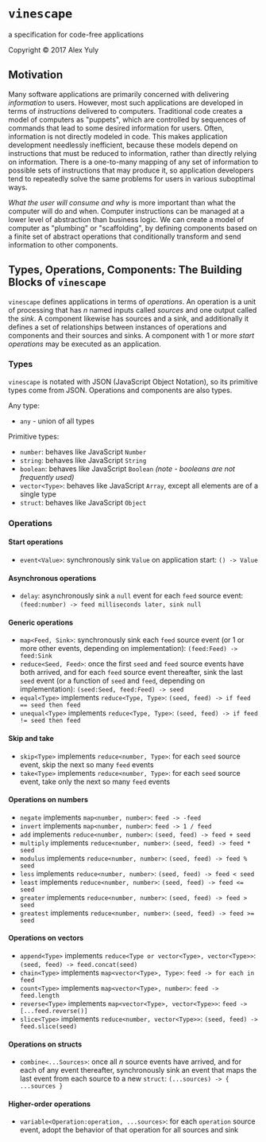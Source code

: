 # `vinescape`
a specification for code-free applications

Copyright &copy; 2017 Alex Yuly

## Motivation

Many software applications are primarily concerned with delivering *information* to users. However, most such applications are developed in terms of *instructions* delivered to computers. Traditional code creates a model of computers as "puppets", which are controlled by sequences of commands that lead to some desired information for users. Often, information is not directly modeled in code. This makes application development needlessly inefficient, because these models depend on instructions that must be reduced to information, rather than directly relying on information. There is a one-to-many mapping of any set of information to possible sets of instructions that may produce it, so application developers tend to repeatedly solve the same problems for users in various suboptimal ways.

*What the user will consume and why* is more important than what the computer will do and when. Computer instructions can be managed at a lower level of abstraction than business logic. We can create a model of computer as "plumbing" or "scaffolding", by defining components based on a finite set of abstract operations that conditionally transform and send information to other components.

## Types, Operations, Components: The Building Blocks of `vinescape`

`vinescape` defines applications in terms of *operations*. An operation is a unit of processing that has *n* named inputs called *sources* and one output called the *sink*. A component likewise has sources and a sink, and additionally it defines a set of relationships between instances of operations and components and their sources and sinks. A component with 1 or more *start operations* may be executed as an application.

### Types

`vinescape` is notated with JSON (JavaScript Object Notation), so its primitive types come from JSON. Operations and components are also types.

Any type:
- `any` - union of all types

Primitive types:
- `number`: behaves like JavaScript `Number`
- `string`: behaves like JavaScript `String`
- `boolean`: behaves like JavaScript `Boolean` *(note - booleans are not frequently used)*
- `vector<Type>`: behaves like JavaScript `Array`, except all elements are of a single type
- `struct`: behaves like JavaScript `Object`

### Operations

#### Start operations
- `event<Value>`: synchronously sink `Value` on application start: `() -> Value`

#### Asynchronous operations
- `delay`: asynchronously sink a `null` event for each `feed` source event: `(feed:number) -> feed milliseconds later, sink null`

#### Generic operations
- `map<Feed, Sink>`: synchronously sink each `feed` source event (or 1 or more other events, depending on implementation): `(feed:Feed) -> feed:Sink`
- `reduce<Seed, Feed>`: once the first `seed` and `feed` source events have both arrived, and for each `feed` source event thereafter, sink the last `seed` event (or a function of `seed` and `feed`, depending on implementation): `(seed:Seed, feed:Feed) -> seed`
- `equal<Type>` implements `reduce<Type, Type>`: `(seed, feed) -> if feed == seed then feed`
- `unequal<Type>` implements `reduce<Type, Type>`: `(seed, feed) -> if feed != seed then feed`

#### Skip and take
- `skip<Type>` implements `reduce<number, Type>`: for each `seed` source event, skip the next so many `feed` events
- `take<Type>` implements `reduce<number, Type>`: for each `seed` source event, take only the next so many `feed` events

#### Operations on numbers

- `negate` implements `map<number, number>`: `feed -> -feed`
- `invert` implements `map<number, number>`: `feed -> 1 / feed`
- `add` implements `reduce<number, number>`: `(seed, feed) -> feed + seed`
- `multiply` implements `reduce<number, number>`: `(seed, feed) -> feed * seed`
- `modulus` implements `reduce<number, number>`: `(seed, feed) -> feed % seed`
- `less` implements `reduce<number, number>`: `(seed, feed) -> feed < seed`
- `least` implements `reduce<number, number>`: `(seed, feed) -> feed <= seed`
- `greater` implements `reduce<number, number>`: `(seed, feed) -> feed > seed`
- `greatest` implements `reduce<number, number>`: `(seed, feed) -> feed >= seed`

#### Operations on vectors

- `append<Type>` implements `reduce<Type or vector<Type>, vector<Type>>`: `(seed, feed) -> feed.concat(seed)`
- `chain<Type>` implements `map<vector<Type>, Type>`: `feed -> for each in feed`
- `count<Type>` implements `map<vector<Type>, number>`: `feed -> feed.length`
- `reverse<Type>` implements `map<vector<Type>, vector<Type>>`: `feed -> [...feed.reverse()]`
- `slice<Type>` implements `reduce<number, vector<Type>>`: `(seed, feed) -> feed.slice(seed)`

#### Operations on structs

- `combine<...Sources>`: once all *n* source events have arrived, and for each of any event thereafter, synchronously sink an event that maps the last event from each source to a new `struct`: `(...sources) -> { ...sources }`

#### Higher-order operations

- `variable<Operation:operation, ...sources>`: for each `operation` source event, adopt the behavior of that operation for all sources and sink
